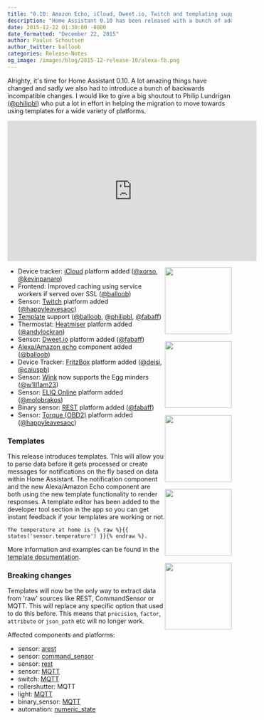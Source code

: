 ```yaml
---
title: "0.10: Amazon Echo, iCloud, Dweet.io, Twitch and templating support!"
description: "Home Assistant 0.10 has been released with a bunch of added components and brand new templating support."
date: 2015-12-22 01:30:00 -0800
date_formatted: "December 22, 2015"
author: Paulus Schoutsen
author_twitter: balloob
categories: Release-Notes
og_image: /images/blog/2015-12-release-10/alexa-fb.png
---
```


Alrighty, it's time for Home Assistant 0.10. A lot amazing things have changed and sadly we also had to introduce a bunch of backwards incompatible changes. I would like to give a big shoutout to Philip Lundrigan ([@philipbl]) who put a lot in effort in helping the migration to move towards using templates for a wide variety of platforms.

<div class='videoWrapper'>
<iframe width="560" height="315" src="https://www.youtube.com/embed/1Ke3mtWd_cQ" frameborder="0" allowfullscreen></iframe>
</div>

<img src='/images/supported_brands/icloud.png' style='clear: right; border:none; box-shadow: none; float: right; margin-bottom: 16px;' width='150' /><img src='/images/supported_brands/heatmiser.png' style='clear: right; border:none; box-shadow: none; float: right; margin-bottom: 16px;' width='150' /><img src='/images/supported_brands/dweet.png' style='clear: right; border:none; box-shadow: none; float: right; margin-bottom: 16px;' width='150' /><img src='/images/supported_brands/amazon-echo.png' style='clear: right; border:none; box-shadow: none; float: right; margin-bottom: 16px;' width='150' /><img src='/images/supported_brands/eliq.png' style='clear: right; border:none; box-shadow: none; float: right; margin-bottom: 16px;' width='150' />

 - Device tracker: [iCloud] platform added ([@xorso], [@kevinpanaro])
 - Frontend: Improved caching using service workers if served over SSL ([@balloob])
 - Sensor: [Twitch] platform added ([@happyleavesaoc])
 - [Template] support ([@balloob], [@philipbl], [@fabaff])
 - Thermostat: [Heatmiser] platform added ([@andylockran])
 - Sensor: [Dweet.io] platform added ([@fabaff])
 - [Alexa/Amazon echo] component added ([@balloob])
 - Device Tracker: [FritzBox] platform added ([@deisi], [@caiuspb])
 - Sensor: [Wink] now supports the Egg minders ([@w1ll1am23])
 - Sensor: [ELIQ Online] platform added ([@molobrakos])
 - Binary sensor: [REST] platform added ([@fabaff])
 - Sensor: [Torque (OBD2)] platform added ([@happyleavesaoc])

[iCloud]: /components/icloud/
[Twitch]: /components/twitch/
[Template]: /topics/templating/
[Heatmiser]: /components/heatmiser/
[Dweet.io]: /components/dweet/
[Alexa/Amazon echo]: /components/alexa/
[FritzBox]: /components/fritz/
[Wink]: /components/wink/
[ELIQ Online]: /components/eliqonline/
[REST]: /components/binary_sensor.rest/
[Torque (OBD2)]: /components/torque/
[@andylockran]: https://github.com/andylockran
[@balloob]: https://github.com/balloob
[@caiuspb]: https://github.com/caiuspb
[@deisi]: https://github.com/deisi
[@fabaff]: https://github.com/fabaff
[@happyleavesaoc]: https://github.com/happyleavesaoc
[@kevinpanaro]: https://github.com/kevinpanaro
[@molobrakos]: https://github.com/molobrakos
[@philipbl]: https://github.com/philipbl
[@w1ll1am23]: https://github.com/w1ll1am23
[@xorso]: https://github.com/xorso

<!--more-->

### Templates

This release introduces templates. This will allow you to parse data before it gets processed or create messages for notifications on the fly based on data within Home Assistant. The notification component and the new Alexa/Amazon Echo component are both using the new template functionality to render responses. A template editor has been added to the developer tool section in the app so you can get instant feedback if your templates are working or not.

```text
The temperature at home is {% raw %}{{ states('sensor.temperature') }}{% endraw %}.
```

More information and examples can be found in the [template documentation][Template].

### Breaking changes

Templates will now be the only way to extract data from 'raw' sources like REST, CommandSensor or MQTT. This will replace any specific option that used to do this before. This means that `precision`, `factor`, `attribute` or `json_path` etc will no longer work.

Affected components and platforms:

 - sensor: [arest][sensor.arest]
 - sensor: [command_sensor][sensor.command]
 - sensor: [rest][sensor.rest]
 - sensor: [MQTT][sensor.mqtt]
 - switch: [MQTT][switch.mqtt]
 - rollershutter: MQTT
 - light: [MQTT][light.mqtt]
 - binary_sensor: [MQTT][binary_sensor.mqtt]
 - automation: [numeric_state][automation-numeric-state]

[sensor.arest]: /components/arest/
[sensor.command]: /components/sensor.command_sensor/
[sensor.rest]: /components/rest/
[sensor.mqtt]: /components/sensor.mqtt/
[switch.mqtt]: /components/switch.mqtt/
[light.mqtt]: /components/light.mqtt/
[binary_sensor.mqtt]: /components/binary_sensor.mqtt/
[automation-numeric-state]: /getting-started/automation-trigger/#numeric-state-trigger
